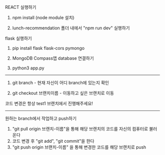 REACT 실행하기

1. npm install (node module 설치)

2. lunch-recommendation 폴더 내에서 "npm run dev" 실행하기

   

flask 실행하기

1. pip install flask flask-cors pymongo

2. MongoDB Compass앱 database 연결하기

3. python3 app.py

**************************************************************
1. git branch - 현재 자신이 어디 branch에 있는지 확인
   
2. git checkout 브랜치이름 - 이동하고 싶은 브랜치로 이동

코드 변경은 항상 test1 브랜치에서 진행해주세요!
**************************************************************

원하는 branch에서 작업하고 push하기
1. "git pull origin 브랜치-이름"을 통해 해당 브랜치의 코드를 자신의 컴퓨터로 불러온다
2. 코드 변경 후 "git add", "git commit"을 한다
3. "git push origin 브랜치-이름" 을 통해 변경한 코드를 해당 브랜치로 push
